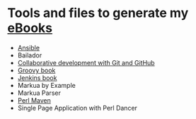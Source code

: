 # Tools and files to generate my [eBooks](https://leanpub.com/u/szabgab)


* [Ansible](ansible-book/)
* Bailador
* [Collaborative development with Git and GitHub](collab-dev-git-book/)
* [Groovy book](groovy-book/)
* [Jenkins book](jenkins-book/)
* Markua by Example
* Markua Parser
* [Perl Maven](perl-maven-book/)
* Single Page Application with Perl Dancer

